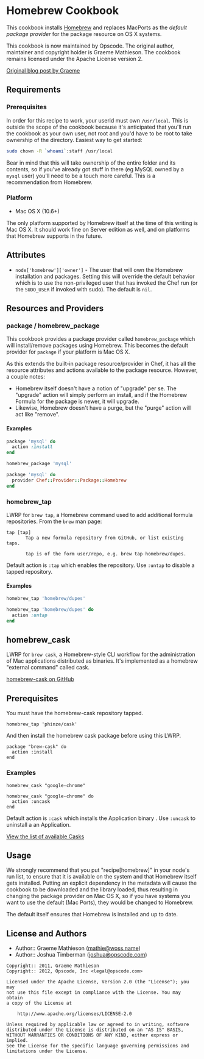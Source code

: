 Homebrew Cookbook
=================
This cookbook installs [Homebrew](http://mxcl.github.com/homebrew/) and replaces MacPorts as the *default package provider* for the package resource on OS X systems.

This cookbook is now maintained by Opscode. The original author, maintainer and copyright holder is Graeme Mathieson. The cookbook remains licensed under the Apache License version 2.

[Original blog post by Graeme](http://woss.name/2011/01/23/converging-your-home-directory-with-chef/)


Requirements
------------
### Prerequisites

In order for this recipe to work, your userid must own `/usr/local`. This is outside the scope of the cookbook because it's anticipated that you'll run the cookbook as your own user, not root and you'd have to be root to take ownership of the directory. Easiest way to get started:

```bash
sudo chown -R `whoami`:staff /usr/local
```

Bear in mind that this will take ownership of the entire folder and its contents, so if you've already got stuff in there (eg MySQL owned by a `mysql` user) you'll need to be a touch more careful. This is a recommendation from Homebrew.

### Platform

- Mac OS X (10.6+)

The only platform supported by Homebrew itself at the time of this writing is Mac OS X. It should work fine on Server edition as well, and on platforms that Homebrew supports in the future.


Attributes
----------
- `node['homebrew']['owner']` - The user that will own the Homebrew installation and packages. Setting this will override the default behavior which is to use the non-privileged user that has invoked the Chef run (or the `SUDO_USER` if invoked with sudo). The default is `nil`.


Resources and Providers
-----------------------
### package / homebrew\_package

This cookbook provides a package provider called `homebrew_package` which will install/remove packages using Homebrew. This becomes the default provider for `package` if your platform is Mac OS X.

As this extends the built-in package resource/provider in Chef, it has all the resource attributes and actions available to the package resource. However, a couple notes:

- Homebrew itself doesn't have a notion of "upgrade" per se. The "upgrade" action will simply perform an install, and if the Homebrew Formula for the package is newer, it will upgrade.
- Likewise, Homebrew doesn't have a purge, but the "purge" action will act like "remove".

#### Examples

```ruby
package 'mysql' do
  action :install
end

homebrew_package 'mysql'

package 'mysql' do
  provider Chef::Provider::Package::Homebrew
end
```

### homebrew\_tap

LWRP for `brew tap`, a Homebrew command used to add additional formula repositories. From the `brew` man page:

```text
tap [tap]
       Tap a new formula repository from GitHub, or list existing taps.

       tap is of the form user/repo, e.g. brew tap homebrew/dupes.
```

Default action is `:tap` which enables the repository. Use `:untap` to disable a tapped repository.

#### Examples

```ruby
homebrew_tap 'homebrew/dupes'

homebrew_tap 'homebrew/dupes' do
  action :untap
end
```

## homebrew\_cask

LWRP for `brew cask`, a Homebrew-style CLI workflow for the administration
of Mac applications distributed as binaries. It's implemented as a homebrew
"external command" called cask.

[homebrew-cask on GitHub](https://github.com/phinze/homebrew-cask)

## Prerequisites

You must have the homebrew-cask repository tapped.

    homebrew_tap 'phinze/cask' 
    
And then install the homebrew cask package before using this LWRP.

    package "brew-cask" do
      action :install
    end


### Examples

    homebrew_cask "google-chrome"

    homebrew_cask "google-chrome" do
      action :uncask
    end

Default action is `:cask` which installs the Application binary . Use `:uncask` to
uninstall a an Application.

[View the list of available Casks](https://github.com/phinze/homebrew-cask/tree/master/Casks)


Usage
-----
We strongly recommend that you put "recipe[homebrew]" in your node's run list, to ensure that it is available on the system and that Homebrew itself gets installed. Putting an explicit dependency in the metadata will cause the cookbook to be downloaded and the library loaded, thus resulting in changing the package provider on Mac OS X, so if you have systems you want to use the default (Mac Ports), they would be changed to Homebrew.

The default itself ensures that Homebrew is installed and up to date.


License and Authors
-------------------
- Author:: Graeme Mathieson (<mathie@woss.name>)
- Author:: Joshua Timberman (<joshua@opscode.com>)

```text
Copyright:: 2011, Graeme Mathieson
Copyright:: 2012, Opscode, Inc <legal@opscode.com>

Licensed under the Apache License, Version 2.0 (the "License"); you may
not use this file except in compliance with the License. You may obtain
a copy of the License at

    http://www.apache.org/licenses/LICENSE-2.0

Unless required by applicable law or agreed to in writing, software
distributed under the License is distributed on an "AS IS" BASIS,
WITHOUT WARRANTIES OR CONDITIONS OF ANY KIND, either express or implied.
See the License for the specific language governing permissions and
limitations under the License.
```
